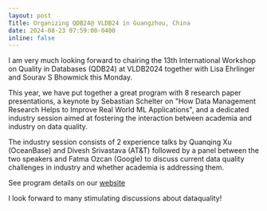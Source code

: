 ```yaml
---
layout: post
Title: Organizing QDB24@ VLDB24 in Guangzhou, China
date: 2024-08-23 07:59:00-0400
inline: false
---
```


I am very much looking forward to chairing the 13th International Workshop on Quality in Databases (QDB24) at VLDB2024 together with Lisa Ehrlinger and Sourav S Bhowmick this Monday.

This year, we have put together a great program with 8 research paper presentations, a keynote by Sebastian Schelter on "How Data Management Research Helps to Improve Real World ML Applications", and a dedicated industry session aimed at fostering the interaction between academia and industry on data quality. 

The industry session consists of 2 experience talks by Quanqing Xu (OceanBase) and Divesh Srivastava (AT&T) followed by a panel between the two speakers and Fatma Ozcan (Google) to discuss current data quality challenges in industry and whether academia is addressing them.

See program details on our <a href='https://lnkd.in/dSxniebd'> website</a> 

I look forward to many stimulating discussions about dataquality!